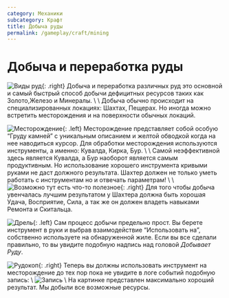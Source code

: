 ```yaml
---
category: Механики
subcategory: Крафт
title: Добыча руды
permalink: /gameplay/craft/mining
---
```


# Добыча и переработка руды

![Виды руд](https://snag.gy/GhTHWo.jpg){: .right}
Добыча и переработка различных руд это основной и самый быстрый способ добычи дефицитных ресурсов таких как Золото,Железо и Минералы. \\
\\
Добыча обычно происходит на специализированных локациях: Шахтах, Пещерах. Но иногда можно встретить месторождения и на поверхности обычных локаций.

![Месторождение](https://snag.gy/4BZlt1.jpg){: .left}
Месторождение представляет собой особую “Груду камней” с уникальным описанием и желтой обводкой когда на нее наводиться курсор. Для обработки месторождения используются инструменты, а именно: Кувалда, Кирка, Бур. \\
\\
Самой неэффективной здесь является Кувалда, а Бур наоборот является самым продуктивным. Но использование хорошего инструмента кривыми руками не даст должного результата. Шахтер должен не только уметь работать с инструментам но и отвечать параметрам! \\
\\
![Возможно тут есть что-то полезное](https://snag.gy/YUHDfV.jpg){: .right}
Для того чтобы добыча увенчалась лучшим результатом у Шахтера должна быть хорошая Удача, Восприятие, Сила, а так же он должен владеть навыками Ремонта и Скитальца.

![Дрель](https://snag.gy/wUKe1v.jpg){: .left}
Сам процесс добычи предельно прост. Вы берете инструмент в руки и выбрав взаимодействие “Использовать на”, собственно используете на обнаруженной жиле. Если вы все сделали правильно, то вы увидите подобную надпись над головой *Добывает Руду*.

![Рудокоп](https://snag.gy/R2KHAJ.jpg){: .right}
Теперь вы должны использовать инструмент на месторождение до тех пор пока не увидите в логе событий подобную запись: \\
![Запись](https://snag.gy/6jP7mM.jpg) \\
На картинке представлен максимально хороший результат. Мы добыли все возможные ресурсы.